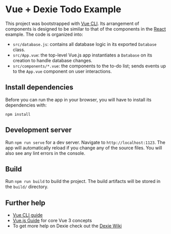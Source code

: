 # Vue + Dexie Todo Example

This project was bootstrapped with [Vue CLI](https://cli.vuejs.org/). Its arrangement of components is designed to be similar to that of the components in the [React](../react) example. The code is organized into:

* `src/database.js`: contains all database logic in its exported `Database` class.
* `src/App.vue`: the top-level Vue.js app instantiates a `Database` on its creation to handle database changes.
* `src/components/*.vue`: the components to the to-do list; sends events up to the `App.vue` component on user interactions.

## Install dependencies

Before you can run the app in your browser, you will have to install its dependencies with:

```
npm install
```

## Development server

Run `npm run serve` for a dev server. Navigate to `http://localhost:1123`. The app will automatically reload if you change any of the source files. You will also see any lint errors in the console.

## Build

Run `npm run build` to build the project. The build artifacts will be stored in the `build/` directory.

## Further help

* [Vue CLI guide](https://cli.vuejs.org)
* [Vue.js Guide](https://v3.vuejs.org/guide/introduction.html) for core Vue 3 concepts
* To get more help on Dexie check out the [Dexie Wiki](https://github.com/dfahlander/Dexie.js/wiki)
